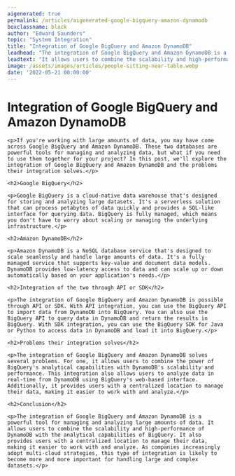 ```yaml
---
aigenerated: true
permalink: /articles/aigenerated-google-bigquery-amazon-dynamodb
boxclassname: black
author: "Edward Saunders"
topic: "System Integration"
title: "Integration of Google BigQuery and Amazon DynamoDB"
leadhead: "The integration of Google BigQuery and Amazon DynamoDB is a powerful tool for managing and analyzing large amounts of data"
leadtext: "It allows users to combine the scalability and high-performance of DynamoDB with the analytical capabilities of BigQuery. It also provides users with a centralized location to manage their data, making it easier to work with and analyze. As companies increasingly adopt multi-cloud strategies, this type of integration is likely to become more and more important for handling large and complex datasets."
image: /assets/images/articles/people-sitting-near-table.webp
date: '2022-05-21 00:00:00'
---
```

<div class="arttext">	<h1>Integration of Google BigQuery and Amazon DynamoDB</h1>

	<p>If you're working with large amounts of data, you may have come across Google BigQuery and Amazon DynamoDB. These two databases are powerful tools for managing and analyzing data, but what if you need to use them together for your project? In this post, we'll explore the integration of Google BigQuery and Amazon DynamoDB and the problems their integration solves.</p>

	<h2>Google BigQuery</h2>

	<p>Google BigQuery is a cloud-native data warehouse that's designed for storing and analyzing large datasets. It's a serverless solution that can process petabytes of data quickly and provides a SQL-like interface for querying data. BigQuery is fully managed, which means you don't have to worry about scaling or managing the underlying infrastructure.</p>

	<h2>Amazon DynamoDB</h2>

	<p>Amazon DynamoDB is a NoSQL database service that's designed to scale seamlessly and handle large amounts of data. It's a fully managed service that supports key-value and document data models. DynamoDB provides low-latency access to data and can scale up or down automatically based on your application's needs.</p>

	<h2>Integration of the two through API or SDK</h2>

	<p>The integration of Google BigQuery and Amazon DynamoDB is possible through API or SDK. With API integration, you can use the BigQuery API to import data from DynamoDB into BigQuery. You can also use the BigQuery API to query data in DynamoDB and return the results in BigQuery. With SDK integration, you can use the BigQuery SDK for Java or Python to access data in DynamoDB and load it into BigQuery.</p>

	<h2>Problems their integration solves</h2>

	<p>The integration of Google BigQuery and Amazon DynamoDB solves several problems. For one, it allows users to combine the power of BigQuery's analytical capabilities with DynamoDB's scalability and performance. This integration also allows users to analyze data in real-time from DynamoDB using BigQuery's web-based interface. Additionally, it provides users with a centralized location to manage their data, making it easier to work with and analyze.</p>

	<h2>Conclusion</h2>

	<p>The integration of Google BigQuery and Amazon DynamoDB is a powerful tool for managing and analyzing large amounts of data. It allows users to combine the scalability and high-performance of DynamoDB with the analytical capabilities of BigQuery. It also provides users with a centralized location to manage their data, making it easier to work with and analyze. As companies increasingly adopt multi-cloud strategies, this type of integration is likely to become more and more important for handling large and complex datasets.</p>

</div>
